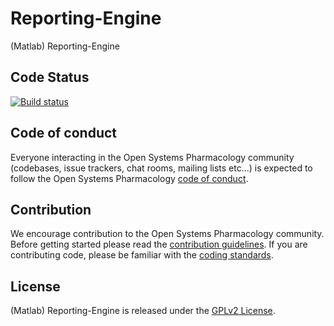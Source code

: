 # Reporting-Engine
(Matlab) Reporting-Engine

## Code Status
[![Build status](https://ci.appveyor.com/api/projects/status/j7k9ar3rme1csn2p?svg=true)](https://ci.appveyor.com/project/open-systems-pharmacology-ci/reporting-engine)

## Code of conduct
Everyone interacting in the Open Systems Pharmacology community (codebases, issue trackers, chat rooms, mailing lists etc...) is expected to follow the Open Systems Pharmacology [code of conduct](https://github.com/Open-Systems-Pharmacology/Suite/blob/master/CODE_OF_CONDUCT.md).

## Contribution
We encourage contribution to the Open Systems Pharmacology community. Before getting started please read the [contribution guidelines](https://github.com/Open-Systems-Pharmacology/Suite/blob/master/CONTRIBUTING.md). If you are contributing code, please be familiar with the [coding standards](https://github.com/Open-Systems-Pharmacology/Suite/blob/master/CODING_STANDARDS.md).


## License
(Matlab) Reporting-Engine is released under the [GPLv2 License](LICENSE).